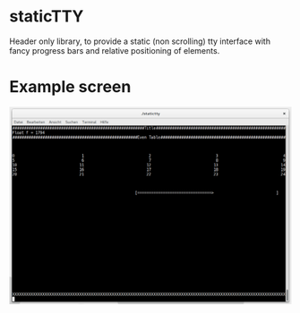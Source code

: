 # staticTTY
Header only library, to provide a static (non scrolling) tty interface with fancy progress bars and relative positioning of elements.

# Example screen
![Screenshot](ExampleScreen.png)
